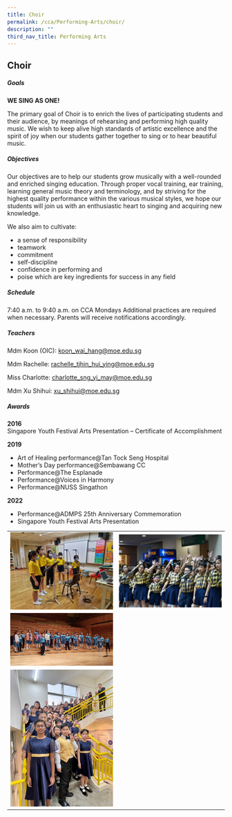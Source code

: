 ```yaml
---
title: Choir
permalink: /cca/Performing-Arts/choir/
description: ""
third_nav_title: Performing Arts
---
```

## Choir

##### Goals

**WE SING AS ONE!**

The primary goal of Choir is to enrich the 
lives of participating students and their
audience, by meanings of rehearsing and 
performing high quality music. We wish to 
keep alive high standards of artistic 
excellence and the spirit of joy when our 
students gather together to sing or to hear 
beautiful music. 

##### Objectives

Our objectives are to help our students grow musically with a well-rounded and enriched singing education. Through proper vocal training, ear training, learning general music theory and terminology, and by striving for the highest quality performance within the various musical styles, we hope our students will join us with an enthusiastic heart to singing and acquiring new knowledge.

We also aim to cultivate:
* a sense of responsibility
* teamwork
* commitment
* self-discipline
* confidence in performing and 
* poise 
which are key ingredients for success in 
any field

##### Schedule

7:40 a.m. to 9:40 a.m. on CCA Mondays
Additional practices are required when 
necessary. Parents will 
receive notifications accordingly.


##### Teachers

Mdm Koon (OIC): koon_wai_hang@moe.edu.sg

Mdm Rachelle: rachelle_tjhin_hui_ying@moe.edu.sg

Miss Charlotte: charlotte_sng_yi_may@moe.edu.sg

Mdm Xu Shihui: xu_shihui@moe.edu.sg


##### Awards

**2016**  
Singapore Youth Festival Arts Presentation – Certificate of Accomplishment

**2019** 
* Art of Healing performance@Tan Tock Seng Hospital
* Mother’s Day performance@Sembawang CC
* Performance@The Esplanade
* Performance@Voices in Harmony
* Performance@NUSS Singathon

**2022** 
* Performance@ADMPS 25th Anniversary Commemoration
* Singapore Youth Festival Arts Presentation


|  |  | 
| -------- | -------- |
|![](/images/CCA/choir3.jpg)   | ![](/images/CCA/choir4.jpg)     |
|  ![](/images/CCA/choir2.jpg) |
|  ![](/images/CCA/choir1.jpg) |